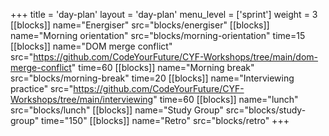 +++
title = 'day-plan'
layout = 'day-plan'
menu_level = ['sprint']
weight = 3
[[blocks]]
name="Energiser"
src="blocks/energiser"
[[blocks]]
name="Morning orientation"
src="blocks/morning-orientation"
time=15
[[blocks]]
name="DOM merge conflict"
src="https://github.com/CodeYourFuture/CYF-Workshops/tree/main/dom-merge-conflict"
time=60
[[blocks]]
name="Morning break"
src="blocks/morning-break"
time=20
[[blocks]]
name="Interviewing practice"
src="https://github.com/CodeYourFuture/CYF-Workshops/tree/main/interviewing"
time=60
[[blocks]]
name="lunch"
src="blocks/lunch"
[[blocks]]
name="Study Group"
src="blocks/study-group"
time="150"
[[blocks]]
name="Retro"
src="blocks/retro"
+++
